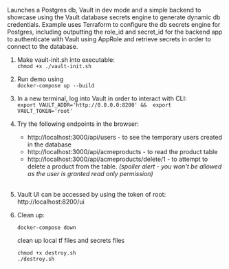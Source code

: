 Launches a Postgres db, Vault in dev mode and a simple backend to showcase using the Vault database secrets engine to generate dynamic db credentials. Example uses Terraform to configure the db secrets engine for Postgres, including outputting the role_id and secret_id for the backend app to authenticate with Vault using AppRole and retrieve secrets in order to connect to the database.

1.  Make vault-init.sh into executable:\
     `chmod +x ./vault-init.sh`
    <br>
2.  Run demo using\
     `docker-compose up --build`
    <br>
3.  In a new terminal, log into Vault in order to interact with CLI:\
     `export VAULT_ADDR='http://0.0.0.0:8200' && 
export VAULT_TOKEN='root'`
    <br>
4.  Try the following endpoints in the browser:

    -   http://localhost:3000/api/users - to see the temporary users created in the database
    -   http://localhost:3000/api/acmeproducts - to read the product table
    -   http://localhost:3000/api/acmeproducts/delete/1 - to attempt to delete a product from the table. _(spoiler alert - you won't be allowed as the user is granted read only permission)_

    <br>

5.  Vault UI can be accessed by using the token of root:\
    http://localhost:8200/ui

6.  Clean up:

    ```
    docker-compose down

    ```

    clean up local tf files and secrets files

    ```
    chmod +x destroy.sh
    ./destroy.sh
    ```
